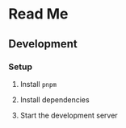 # Read Me

## Development

### Setup

1. Install `pnpm`

2. Install dependencies

3. Start the development server

    
